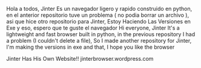 Hola a todos, Jinter Es un navegador ligero y rapido construido en python, en el anterior repositorio tuve un problema ( no podia borrar un archivo ), asi que hice otro repositorio para Jinter, Estoy Haciendo Las Versiones en Exe y eso, espero que te guste el navegador
Hi everyone, Jinter It's a lightweight and fast browser built in python, in the previous repository I had a problem (I couldn't delete a file), So I made another repository for Jinter, I'm making the versions in exe and that, I hope you like the browser

Jinter Has His Own Website!!
jinterbrowser.wordpress.com